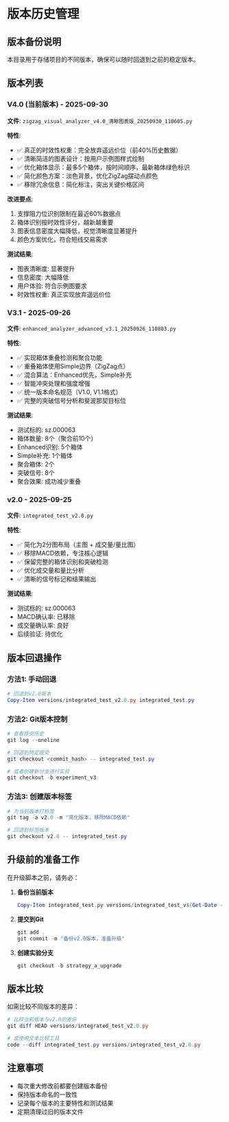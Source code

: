 # 版本历史管理

## 版本备份说明

本目录用于存储项目的不同版本，确保可以随时回退到之前的稳定版本。

## 版本列表

### V4.0 (当前版本) - 2025-09-30
**文件**: `zigzag_visual_analyzer_v4.0_清晰图表版_20250930_110605.py`

**特性**:
- ✅ 真正的时效性权重：完全放弃遥远价位（前40%历史数据）
- ✅ 清晰简洁的图表设计：按用户示例图样式绘制
- ✅ 优化箱体显示：最多5个箱体，按时间顺序，最新箱体绿色标识
- ✅ 简化颜色方案：淡色背景，优化ZigZag摆动点颜色
- ✅ 移除冗余信息：简化标注，突出关键价格区间

**改进要点**:
1. 支撑阻力位识别限制在最近60%数据点
2. 箱体识别按时效性评分，越新越重要
3. 图表信息密度大幅降低，视觉清晰度显著提升
4. 颜色方案优化，符合短线交易需求

**测试结果**:
- 图表清晰度: 显著提升
- 信息密度: 大幅降低
- 用户体验: 符合示例图要求
- 时效性权重: 真正实现放弃遥远价位

### V3.1 - 2025-09-26
**文件**: `enhanced_analyzer_advanced_v3.1_20250926_110803.py`

**特性**:
- ✅ 实现箱体重叠检测和聚合功能
- ✅ 重叠箱体使用Simple边界（ZigZag点）
- ✅ 混合算法：Enhanced优先，Simple补充
- ✅ 智能冲突处理和强度增强
- ✅ 统一版本命名规范（V1.0, V1.1格式）
- ✅ 完整的突破信号分析和斐波那契目标位

**测试结果**:
- 测试标的: sz.000063
- 箱体数量: 8个（聚合前10个）
- Enhanced识别: 5个箱体
- Simple补充: 1个箱体
- 聚合箱体: 2个
- 突破信号: 8个
- 聚合效果: 成功减少重叠

### v2.0 - 2025-09-25
**文件**: `integrated_test_v2.0.py`

**特性**:
- ✅ 简化为2分图布局（主图 + 成交量/量比图）
- ✅ 移除MACD依赖，专注核心逻辑
- ✅ 保留完整的箱体识别和突破检测
- ✅ 优化成交量和量比分析
- ✅ 清晰的信号标记和结果输出

**测试结果**:
- 测试标的: sz.000063
- MACD确认率: 已移除
- 成交量确认率: 良好
- 后续验证: 待优化

## 版本回退操作

### 方法1: 手动回退
```powershell
# 回退到v2.0版本
Copy-Item versions/integrated_test_v2.0.py integrated_test.py
```

### 方法2: Git版本控制
```powershell
# 查看提交历史
git log --oneline

# 回退到特定提交
git checkout <commit_hash> -- integrated_test.py

# 或者创建新分支进行实验
git checkout -b experiment_v3
```

### 方法3: 创建版本标签
```powershell
# 为当前版本打标签
git tag -a v2.0 -m "简化版本，移除MACD依赖"

# 回退到标签版本
git checkout v2.0 -- integrated_test.py
```

## 升级前的准备工作

在升级脚本之前，请务必：

1. **备份当前版本**
   ```powershell
   Copy-Item integrated_test.py versions/integrated_test_v$(Get-Date -Format "yyyyMMdd_HHmmss").py
   ```

2. **提交到Git**
   ```powershell
   git add .
   git commit -m "备份v2.0版本，准备升级"
   ```

3. **创建实验分支**
   ```powershell
   git checkout -b strategy_a_upgrade
   ```

## 版本比较

如需比较不同版本的差异：
```powershell
# 比较当前版本与v2.0的差异
git diff HEAD versions/integrated_test_v2.0.py

# 或使用文本比较工具
code --diff integrated_test.py versions/integrated_test_v2.0.py
```

## 注意事项

- 每次重大修改前都要创建版本备份
- 保持版本命名的一致性
- 记录每个版本的主要特性和测试结果
- 定期清理过旧的版本文件